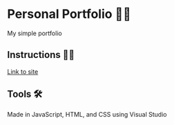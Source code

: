 # Personal Portfolio 👩‍💻
My simple portfolio

<!-- How to View the site -->
## Instructions 👨‍🏫 ##
[Link to site](https://aymanakhras.github.io/)
<!-- Tools -->
## Tools 🛠 ##

Made in JavaScript, HTML, and CSS using Visual Studio
